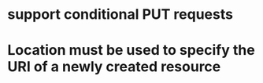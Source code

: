 # support conditional PUT requests

# Location must be used to specify the URI of a newly created resource
